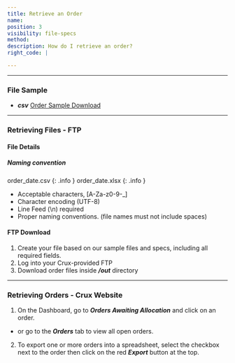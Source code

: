 ```yaml
---
title: Retrieve an Order
name:
position: 3
visibility: file-specs
method:
description: How do I retrieve an order?
right_code: |

---
```

----
### File Sample

* ***csv*** <a href="/files/file-samples/csv/order_sample.csv">Order Sample Download</a>

----
### Retrieving Files - FTP

#### File Details

##### Naming convention

order_date.csv
{: .info }
order_date.xlsx
{: .info }

- Acceptable characters, [A-Za-z0-9-_]
- Character encoding (UTF-8)
- Line Feed (\n) required
- Proper naming conventions. (file names must not include spaces)

#### FTP Download
1.	Create your file based on our sample files and specs, including all required fields.
2.	Log into your Crux-provided FTP
3.	Download order files inside ***/out*** directory

----
### Retrieving Orders - Crux Website

1.	On the Dashboard, go to ***Orders Awaiting Allocation*** and click on an order.
  - or go to the ***Orders*** tab to view all open orders.

2.	To export one or more orders into a spreadsheet, select the checkbox next to the order then click on the red ***Export*** button at the top.
